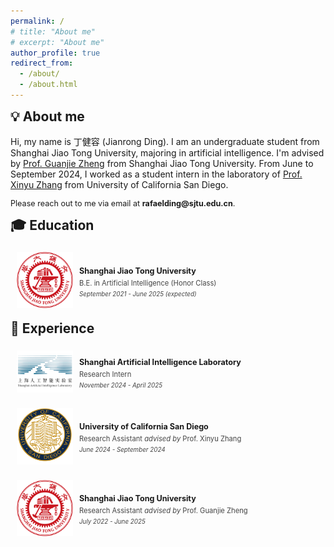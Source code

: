 ```yaml
---
permalink: /
# title: "About me"
# excerpt: "About me"
author_profile: true
redirect_from: 
  - /about/
  - /about.html
---
```


<h2 style="margin-top: 1px">💡 About me</h2>
<p style="font-size: 0.9em;"> 

Hi, my name is 丁健容 (Jianrong Ding). I am an undergraduate student from Shanghai Jiao Tong University, majoring in artificial intelligence. I'm advised by <a href="https://jhc.sjtu.edu.cn/~gjzheng/">Prof. Guanjie Zheng</a> from Shanghai Jiao Tong University. From June to September 2024, I worked as a student intern in the laboratory of <a href="http://xyzhang.ucsd.edu/">Prof. Xinyu Zhang</a> from University of California San Diego.
</p>
<p style="font-size: 0.9em;"> 
Please reach out to me via email at <b>rafaelding@sjtu.edu.cn</b>.
</p>

<h2 style="margin-top: 1px">🎓 Education</h2>

<div style="display: flex; align-items: center; padding: 5px 0 5px 10px; margin: 5px 0;">
    <img src="/images/sjtu.png" alt="Education Icon" style="width: 90px; height: 90px; margin-right: 10px; margin-bottom: 10px; object-fit: fill;">
    <div>
        <h3 style="margin: 0; font-size: 0.9em;">Shanghai Jiao Tong University</h3>
        <p style="margin: 5px 0; color: #444; font-size: 0.8em;">B.E. in Artificial Intelligence (Honor Class)</p>
        <p style="margin: 5px 0; color: #444; font-size: 0.7em;"><i>September 2021 - June 2025 (expected)</i></p>
    </div>
</div>


<h2 style="margin-top: 1px">💼 Experience</h2>

<div style="display: flex; align-items: center; padding: 5px 0 5px 10px; margin: 5px 0;">
    <img src="/images/shanghai-ailab.png" alt="Education Icon" style="width: 90px; height: 67px; margin-right: 10px; margin-bottom: 10px; object-fit: fill;">
    <div>
        <h3 style="margin: 0; font-size: 0.9em;">Shanghai Artificial Intelligence Laboratory</h3>
        <p style="margin: 5px 0 0 0; color: #444; font-size: 0.8em;">Research Intern</p>
        <p style="margin: 5px 0; color: #444; font-size: 0.7em;"><i>November 2024 - April 2025</i></p>
    </div>
</div>

<div style="display: flex; align-items: center; padding: 5px 0 5px 10px; margin: 5px 0;">
    <img src="/images/ucsd.svg" alt="Education Icon" style="width: 90px; height: 90px; margin-right: 10px; margin-bottom: 10px; object-fit: fill;">
    <div>
        <h3 style="margin: 0; font-size: 0.9em;">University of California San Diego</h3>
        <p style="margin: 5px 0 0 0; color: #444; font-size: 0.8em;">Research Assistant <i>advised by</i> Prof. Xinyu Zhang</p>
        <p style="margin: 5px 0; color: #444; font-size: 0.7em;"><i>June 2024 - September 2024</i></p>
    </div>
</div>

<div style="display: flex; align-items: center; padding: 5px 0 5px 10px; margin: 5px 0;">
    <img src="/images/sjtu.png" alt="Education Icon" style="width: 90px; height: 90px; margin-right: 10px; margin-bottom: 10px; object-fit: fill;">
    <div>
        <h3 style="margin: 0; font-size: 0.9em;">Shanghai Jiao Tong University</h3>
        <p style="margin: 5px 0 0 0; color: #444; font-size: 0.8em;">Research Assistant <i>advised by</i> Prof. Guanjie Zheng</p>
        <p style="margin: 5px 0; color: #444; font-size: 0.7em;"><i>July 2022 - June 2025</i></p>
    </div>
</div>
